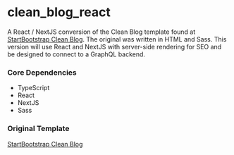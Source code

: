 # clean_blog_react

A React / NextJS conversion of the Clean Blog template found at [StartBootstrap Clean Blog]. The original was written in HTML and Sass. This version will use React and NextJS with server-side rendering for SEO and be designed to connect to a GraphQL backend.

### Core Dependencies

- TypeScript
- React
- NextJS
- Sass

### Original Template

[StartBootstrap Clean Blog]

[startbootstrap clean blog]: https://startbootstrap.com/theme/clean-blog
